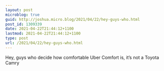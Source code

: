 ```yaml
---
layout: post
microblog: true
guid: http://joshua.micro.blog/2021/04/22/hey-guys-who.html
post_id: 1309339
date: 2021-04-22T21:44:12+1100
lastmod: 2021-04-22T21:44:12+1100
type: post
url: /2021/04/22/hey-guys-who.html
---
```

Hey, guys who decide how comfortable Uber Comfort is, it’s not a Toyota Camry
